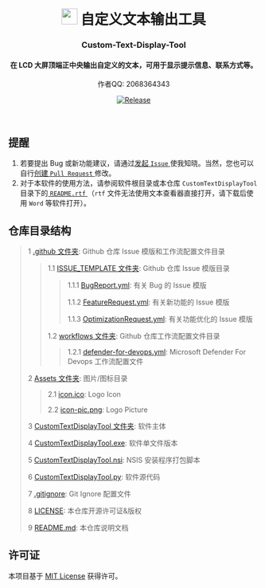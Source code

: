 <div align="center">

# <image src="Assets/icon-pic.png" height="32"/> 自定义文本输出工具

### **Custom-Text-Display-Tool**

#### 在 LCD 大屏顶端正中央输出自定义的文本，可用于显示提示信息、联系方式等。

作者QQ: 2068364343

[![Release](https://img.shields.io/github/v/release/WilsonHuangDev/Custom-Text-Display-Tool?style=flat-round&color=%233fb950&label=Release)](https://github.com/WilsonHuangDev/Custom-Text-Display-Tool/releases/latest)

</div>

<br>

## 提醒

1. 若要提出 Bug 或新功能建议，请通过[发起 `Issue` ](https://github.com/WilsonHuangDev/Custom-Text-Display-Tool/issues/new)使我知晓。当然，您也可以自行[创建 `Pull Request` ](https://github.com/WilsonHuangDev/Custom-Text-Display-Tool/pulls)修改。
2. 对于本软件的使用方法，请参阅软件根目录或本仓库 `CustomTextDisplayTool` 目录下的[ `README.rtf` ](CustomTextDisplayTool/README.rtf)（`rtf` 文件无法使用文本查看器直接打开，请下载后使用 `Word` 等软件打开）。

## 仓库目录结构

> 1 [.github 文件夹](.github): Github 仓库 Issue 模版和工作流配置文件目录
>
> > 1.1 [ISSUE_TEMPLATE 文件夹](.github/ISSUE_TEMPLATE): Github 仓库 Issue 模版目录
> >
> > > 1.1.1 [BugReport.yml](.github/ISSUE_TEMPLATE/BugReport.yml): 有关 Bug 的 Issue 模版
> > > 
> > > 1.1.2 [FeatureRequest.yml](.github/ISSUE_TEMPLATE/FeatureRequest.yml): 有关新功能的 Issue 模版
> > > 
> > > 1.1.3 [OptimizationRequest.yml](.github/ISSUE_TEMPLATE/OptimizationRequest.yml): 有关功能优化的 Issue 模版
> > 
> > 1.2 [workflows 文件夹](.github/workflows): Github 仓库工作流配置文件目录
> > 
> > > 1.2.1 [defender-for-devops.yml](.github/workflows/defender-for-devops.yml): Microsoft Defender For Devops 工作流配置文件
>
> 2 [Assets 文件夹](Assets): 图片/图标目录
>
> > 2.1 [icon.ico](Assets/icon.ico): Logo Icon
> > 
> > 2.2 [icon-pic.png](Assets/icon-pic.png): Logo Picture
>
> 3 [CustomTextDisplayTool 文件夹](CustomTextDisplayTool): 软件主体
>
> 4 [CustomTextDisplayTool.exe](CustomTextDisplayTool.exe): 软件单文件版本
>
> 5 [CustomTextDisplayTool.nsi](CustomTextDisplayTool.nsi): NSIS 安装程序打包脚本
> 
> 6 [CustomTextDisplayTool.py](CustomTextDisplayTool.py): 软件源代码
> 
> 7 [.gitignore](.gitignore): Git Ignore 配置文件
>
> 8 [LICENSE](LICENSE): 本仓库开源许可证&版权
>
> 9 [README.md](README.md): 本仓库说明文档

## 许可证

本项目基于 [MIT License](LICENSE) 获得许可。
